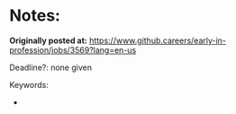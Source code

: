 # Notes:

**Originally posted at:** https://www.github.careers/early-in-profession/jobs/3569?lang=en-us

Deadline?: none given

Keywords:

-

